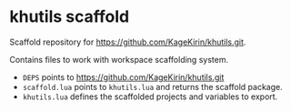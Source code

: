 # khutils scaffold

Scaffold repository for https://github.com/KageKirin/khutils.git.

Contains files to work with workspace scaffolding system.

- `DEPS` points to https://github.com/KageKirin/khutils.git
- `scaffold.lua` points to `khutils.lua` and returns the scaffold package.
- `khutils.lua` defines the scaffolded projects and variables to export.
